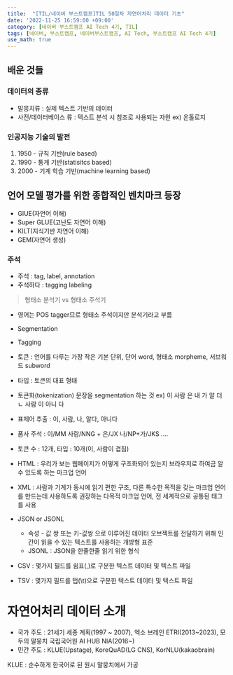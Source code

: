 ```yaml
---
title:  "[TIL/네이버 부스트캠프]TIL 50일차 자연어처리 데이터 기초"
date: '2022-11-25 16:59:00 +09:00'
category: [네이버 부스트캠프 AI Tech 4기, TIL]
tags: [네이버, 부스트캠프, 네이버부스트캠프, AI Tech, 부스트캠프 AI Tech 4기]
use_math: true
---
```

## 배운 것들

### 데이터의 종류
- 말뭉치류 : 실제 텍스트 기반의 데이터
- 사전/데이터베이스 류 : 텍스트 분석 시 참조로 사용되는 자원 ex) 온톨로지

### 인공지능 기술의 발전
1. 1950 - 규칙 기반(rule based)
2. 1990 - 통계 기반(statisitcs based)
3. 2000 - 기계 학습 기반(machine learning based)

## 언어 모델 평가를 위한 종합적인 벤치마크 등장
- GlUE(자연어 이해)
- Super GLUE(고난도 자연어 이해)
- KILT(지식기반 자연어 이해)
- GEM(자연어 생성)

### 주석
- 주석 : tag, label, annotation
- 주석하다 : tagging labeling

> 형태소 분석기 vs 형태소 주석기

- 영어는 POS tagger므로 형태소 주석이지만 분석기라고 부름
- Segmentation
- Tagging

- 토큰 : 언어를 다루는 가장 작은 기본 단위, 단어 word, 형태소 morpheme, 서브워드 subword
- 타입 : 토큰의 대표 형태
- 토큰화(tokenization) 문장을 segmentation 하는 것 ex) 이 사람 은 내 가 알 더 ㄴ 사람 이 아니 다
- 표제어 추출 : 이, 사람, 나, 알다, 아니다
- 품사 주석 : 이/MM 사람/NNG + 은/JX 나/NP+가/JKS ....
- 토큰 수 : 12개, 타입 : 10개(이, 사람이 겹침)

- HTML : 우리가 보는 웹페이지가 어떻게 구조화되어 있는지 브라우저로 하여금 알 수 있도록 하는 마크업 언어
- XML : 사람과 기계가 동시에 읽기 편한 구조, 다른 특수한 목적을 갖는 마크업 언어를 만드는데 사용하도록 권장하는 다목적 마크업 언어, 전 세계적으로 공통된 태그를 사용

- JSON or JSONL
    - 속성 - 값 쌍 또는 키-값쌍 으로 이루어진 데이터 오브젝트를 전달하기 위해 인간이 읽을 수 있는 텍스트를 사용하는 개방형 표준
    - JSONL : JSON을 한줄한줄 읽기 위한 형식

- CSV : 몇가지 필드를 쉼표(,)로 구분한 텍스트 데이터 및 텍스트 파일
- TSV : 몇가지 필드를 탭(\t)으로 구분한 텍스트 데이터 및 텍스트 파일


# 자연어처리 데이터 소개

- 국가 주도 : 21세기 세종 계획(1997 ~ 2007), 엑소 브레인 ETRI(2013~2023), 모두의 말뭉치 국립국어원 AI HUB NIA(2016~)
- 민간 주도 : KLUE(Upstage), KoreQuAD(LG CNS), KorNLU(kakaobrain)

KLUE : 순수하게 한국어로 된 원시 말뭉치에서 가공

